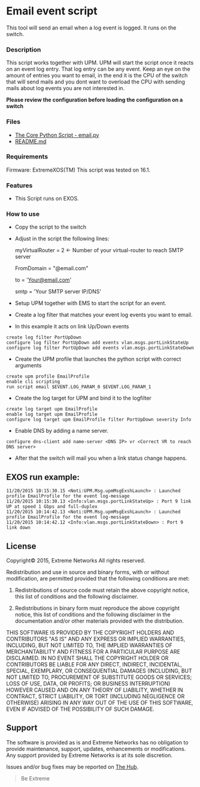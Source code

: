 # Email event script
This tool will send an email when a log event is logged. It runs on the switch.

### Description
This script works together with UPM. UPM will start the script once it reacts on an event log entry. That log entry can be any event.
Keep an eye on the amount of entries you want to email, in the end it is the CPU of the switch that will send mails and you dont want to overload the CPU with sending mails about log events you are not interested in.

**Please review the configuration before loading the configuration on a switch**

### Files
* [The Core Python Script - email.py](email.py)
* [README.md](README.md)


### Requirements
Firmware: ExtremeXOS(TM)
This script was tested on 16.1.

### Features
* This Script runs on EXOS.
 

### How to use
* Copy the script to the switch
* Adjust in the script the following lines:

    myVirtualRouter = 2  <- Number of your virtual-router to reach SMTP server

    FromDomain = "@email.com"

    to = 'Your@email.com'

    smtp = 'Your SMTP server IP/DNS'

* Setup UPM together with EMS to start the script for an event.
* Create a log filter that matches your event log events you want to email.
* In this example it acts on link Up/Down events

```
create log filter PortUpDown
configure log filter PortUpDown add events vlan.msgs.portLinkStateUp 
configure log filter PortUpDown add events vlan.msgs.portLinkStateDown 
```

* Create the UPM profile that launches the python script with correct arguments

```
create upm profile EmailProfile
enable cli scripting
run script email $EVENT.LOG_PARAM_0 $EVENT.LOG_PARAM_1
```

* Create the log target for UPM and bind it to the logfilter

```
create log target upm EmailProfile
enable log target upm EmailProfile
configure log target upm EmailProfile filter PortUpDown severity Info
```

* Enable DNS by adding a name server.

```
configure dns-client add name-server <DNS IP> vr <Correct VR to reach DNS server>
```

* After that the switch will mail you when a link status change happens.


## EXOS run example:
```
11/20/2015 10:15:30.15 <Noti:UPM.Msg.upmMsgExshLaunch> : Launched profile EmailProfile for the event log-message
11/20/2015 10:15:30.13 <Info:vlan.msgs.portLinkStateUp> : Port 9 link UP at speed 1 Gbps and full-duplex
11/20/2015 10:14:42.13 <Noti:UPM.Msg.upmMsgExshLaunch> : Launched profile EmailProfile for the event log-message
11/20/2015 10:14:42.12 <Info:vlan.msgs.portLinkStateDown> : Port 9 link down
```

## License
Copyright© 2015, Extreme Networks
All rights reserved.

Redistribution and use in source and binary forms, with or without modification,
are permitted provided that the following conditions are met:

1. Redistributions of source code must retain the above copyright notice, this
list of conditions and the following disclaimer.

2. Redistributions in binary form must reproduce the above copyright notice,
this list of conditions and the following disclaimer in the documentation
and/or other materials provided with the distribution.

THIS SOFTWARE IS PROVIDED BY THE COPYRIGHT HOLDERS AND CONTRIBUTORS "AS IS" AND
ANY EXPRESS OR IMPLIED WARRANTIES, INCLUDING, BUT NOT LIMITED TO, THE IMPLIED
WARRANTIES OF MERCHANTABILITY AND FITNESS FOR A PARTICULAR PURPOSE ARE
DISCLAIMED. IN NO EVENT SHALL THE COPYRIGHT HOLDER OR CONTRIBUTORS BE LIABLE
FOR ANY DIRECT, INDIRECT, INCIDENTAL, SPECIAL, EXEMPLARY, OR CONSEQUENTIAL
DAMAGES (INCLUDING, BUT NOT LIMITED TO, PROCUREMENT OF SUBSTITUTE GOODS OR
SERVICES; LOSS OF USE, DATA, OR PROFITS; OR BUSINESS INTERRUPTION) HOWEVER
CAUSED AND ON ANY THEORY OF LIABILITY, WHETHER IN CONTRACT, STRICT LIABILITY,
OR TORT (INCLUDING NEGLIGENCE OR OTHERWISE) ARISING IN ANY WAY OUT OF THE USE
OF THIS SOFTWARE, EVEN IF ADVISED OF THE POSSIBILITY OF SUCH DAMAGE.

## Support
The software is provided as is and Extreme Networks has no obligation to provide
maintenance, support, updates, enhancements or modifications.
Any support provided by Extreme Networks is at its sole discretion.

Issues and/or bug fixes may be reported on [The Hub](https://community.extremenetworks.com/).

>Be Extreme
